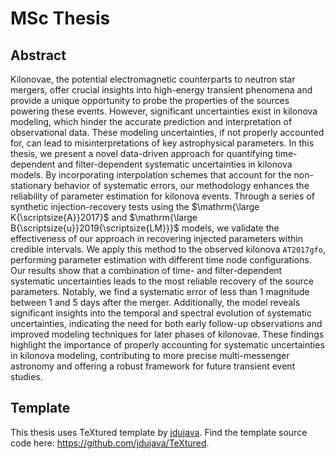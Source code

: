 # MSc Thesis

## Abstract
Kilonovae, the potential electromagnetic counterparts to neutron star mergers, offer crucial insights into high-energy transient phenomena and provide a unique opportunity to probe the properties of the sources powering these events. However, significant uncertainties exist in kilonova modeling, which hinder the accurate prediction and interpretation of observational data. These modeling uncertainties, if not properly accounted for, can lead to misinterpretations of key astrophysical parameters. In this thesis, we present a novel data-driven approach for quantifying time-dependent and filter-dependent systematic uncertainties in kilonova models. By incorporating interpolation schemes that account for the non-stationary behavior of systematic errors, our methodology enhances the reliability of parameter estimation for kilonova events. Through a series of synthetic injection-recovery tests using the $\mathrm{\large K{\scriptsize{A}}2017}$ and $\mathrm{\large B{\scriptsize{u}}2019{\scriptsize{LM}}}$ models, we validate the effectiveness of our approach in recovering injected parameters within credible intervals. We apply this method to the observed kilonova `AT2017gfo`, performing parameter estimation with different time node configurations. Our results show that a combination of time- and filter-dependent systematic uncertainties leads to the most reliable recovery of the source parameters. Notably, we find a systematic error of less than 1 magnitude between 1 and 5 days after the merger. Additionally, the model reveals significant insights into the temporal and spectral evolution of systematic uncertainties, indicating the  need for both early follow-up observations and improved modeling techniques for later phases of kilonovae. These findings highlight the importance of properly accounting for systematic uncertainties in kilonova modeling, contributing to more precise multi-messenger astronomy and offering a robust framework for future transient event studies.

## Template
This thesis uses TeXtured template by [jdujava](https://github.com/jdujava/). Find the template source code here: https://github.com/jdujava/TeXtured.
